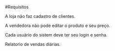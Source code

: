 #Requisitos

<p>A loja não faz cadastro de clientes.</p>
<p>A vendedora não pode editar o produto e seu preço.</p>
<p>Cada usuário do sistem deve ter seu login e senha.</p>
<p>Relatorio de vendas diárias.</p>
